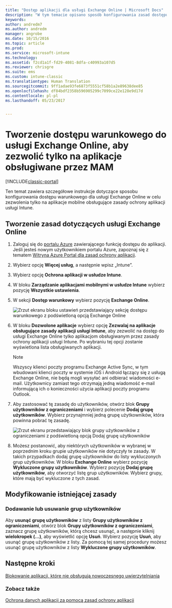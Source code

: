 ```yaml
---
title: "Dostęp aplikacji dla usługi Exchange Online | Microsoft Docs"
description: "W tym temacie opisano sposób konfigurowania zasad dostępu warunkowego dla aplikacji do zarządzania aplikacjami mobilnymi (MAM)."
keywords: 
author: andredm7
ms.author: andredm
manager: angrobe
ms.date: 10/15/2016
ms.topic: article
ms.prod: 
ms.service: microsoft-intune
ms.technology: 
ms.assetid: f2cd1a1f-fd29-4081-8dfa-c40993a107d5
ms.reviewer: chrisgre
ms.suite: ems
ms.custom: intune-classic
ms.translationtype: Human Translation
ms.sourcegitcommit: 9ff1adae93fe6873f5551cf58b1a2e89638dee85
ms.openlocfilehash: df84bdf2358b596905299c7099ce22e128e9d17d
ms.contentlocale: pl-pl
ms.lasthandoff: 05/23/2017


---
```


# <a name="create-an-exchange-online-conditional-access-to-only-allow-apps-supported-by-mam"></a>Tworzenie dostępu warunkowego do usługi Exchange Online, aby zezwolić tylko na aplikacje obsługiwane przez MAM

[!INCLUDE[classic-portal](../includes/classic-portal.md)]

Ten temat zawiera szczegółowe instrukcje dotyczące sposobu konfigurowania dostępu warunkowego dla usługi Exchange Online w celu zezwolenia tylko na aplikacje mobilne obsługujące zasady ochrony aplikacji usługi Intune.


## <a name="create-an-exchange-online-policy"></a>Tworzenie zasad dotyczących usługi Exchange Online
1.  Zaloguj się do [portalu Azure](https://portal.azure.com) zawierającego funkcję dostępu do aplikacji. Jeśli jesteś nowym użytkownikiem portalu Azure, zapoznaj się z tematem [Witryna Azure Portal dla zasad ochrony aplikacji](azure-portal-for-microsoft-intune-mam-policies.md).

2.  Wybierz opcję **Więcej usług**, a następnie wpisz „Intune”.

3.  Wybierz opcję **Ochrona aplikacji w usłudze Intune**.

4.  W bloku **Zarządzanie aplikacjami mobilnymi w usłudze Intune** wybierz pozycję **Wszystkie ustawienia**.

5.  W sekcji **Dostęp warunkowy** wybierz pozycję **Exchange Online**.

    ![Zrzut ekranu bloku ustawień przedstawiający sekcję dostępu warunkowego z podświetloną opcją Exchange Online](../media/MAM-conditional-access-1.png)

6. W bloku **Dozwolone aplikacje** wybierz opcję **Zezwalaj na aplikacje obsługujące zasady aplikacji usługi Intune**, aby zezwolić na dostęp do usługi Exchange Online tylko aplikacjom obsługiwanym przez zasady ochrony aplikacji usługi Intune. Po wybraniu tej opcji zostanie wyświetlona lista obsługiwanych aplikacji.

    >[!NOTE]
    >Wszyscy klienci poczty programu Exchange Active Sync, w tym wbudowani klienci poczty w systemie iOS i Android łączący się z usługą Exchange Online, nie będą mogli wysyłać ani odbierać wiadomości e-mail. Użytkownicy zamiast tego otrzymają jedną wiadomość e-mail informującą ich o konieczności użycia aplikacji poczty programu Outlook.

7. Aby zastosować tę zasadę do użytkowników, otwórz blok **Grupy użytkowników z ograniczeniami** i wybierz polecenie **Dodaj grupę użytkowników**. Wybierz przynajmniej jedną grupę użytkowników, która powinna pobrać tę zasadę.

    ![Zrzut ekranu przedstawiający blok grupy użytkowników z ograniczeniami z podświetloną opcją Dodaj grupę użytkowników](../media/mam-ca-add-user-group.png)

8. Możesz postanowić, aby niektórych użytkowników w wybranej w poprzednim kroku grupie użytkowników nie dotyczyły te zasady. W takich przypadkach dodaj grupę użytkowników do listy wykluczonych grup użytkowników. W bloku **Exchange Online** wybierz pozycję **Wykluczone grupy użytkowników**. Wybierz pozycję **Dodaj grupę użytkowników**, aby otworzyć listę grup użytkowników. Wybierz grupy, które mają być wykluczone z tych zasad.  

## <a name="modify-an-existing-policy"></a>Modyfikowanie istniejącej zasady
### <a name="add-or-delete-user-groups"></a>Dodawanie lub usuwanie grup użytkowników

Aby **usunąć grupę użytkowników** z listy **Grupy użytkowników z ograniczeniami**, otwórz blok **Grupy użytkowników z ograniczeniami**, zaznacz grupę użytkowników, którą chcesz usunąć, a następnie kliknij **wielokropek (...)**, aby wyświetlić opcję **Usuń**. Wybierz pozycję **Usuń**, aby usunąć grupę użytkowników z listy. Za pomocą tej samej procedury możesz usunąć grupę użytkowników z listy **Wykluczone grupy użytkowników**.


## <a name="next-steps"></a>Następne kroki
[Blokowanie aplikacji, które nie obsługują nowoczesnego uwierzytelniania](block-apps-with-no-modern-authentication.md)
### <a name="see-also"></a>Zobacz także
[Ochrona danych aplikacji za pomocą zasad ochrony aplikacji](protect-app-data-using-mobile-app-management-policies-with-microsoft-intune.md)

